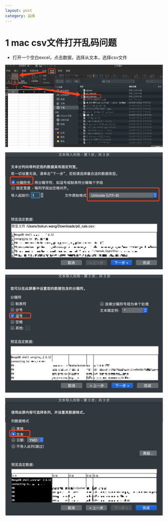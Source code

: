 ```yaml
---
layout: post
category: 运维
---
```


# 1 mac csv文件打开乱码问题

-  打开一个空白excel，点击数据，选择从文本，选择csv文件
 
![-w976](/assets/img//15735303991811.jpg)


![-w579](/assets/img//15735304538706.jpg)

![-w572](/assets/img//15735304988712.jpg)

![-w581](/assets/img//15735305322564.jpg)
